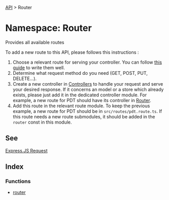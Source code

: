 [API](../../API.md) > Router

# Namespace: Router

Provides all available routes

To add a new route to this API, please follows this instructions :

1. Choose a relevant route for serving your controller. You can follow [this guide](https://restfulapi.net/resource-naming/) to write them well.
2. Determine what request method do you need (GET, POST, PUT, DELETE...).
3. Create a new controller in [Controllers](../namespace.Controllers/index.md) to handle your request and serve your desired response. If it concerns an model or a store which already exists, please just add it in the dedicated controller module. For example, a new route for PDT should have its controller in [Router](index.md).
4. Add this route in the relevant route module. To keep the previous example, a new route for PDT should be in `src/routes/pdt.route.ts`. If this route needs a new route submodules, it should be added in the `router` const in this module.

## See

[Express.JS Request](https://expressjs.com/en/4x/api.html#app)

## Index

### Functions

-   [router](functions/function.router.md)

